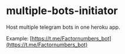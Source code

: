 # multiple-bots-initiator
Host multiple telegram bots in one heroku app.

Example: [https://t.me/Factornumbers_bot](https://t.me/Factornumbers_bot)
